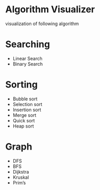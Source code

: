 # Algorithm Visualizer
visualization of following algorithm
# Searching
- Linear Search
- Binary Search
# Sorting
- Bubble sort
- Selection sort
- Insertion sort
- Merge sort
- Quick sort
- Heap sort
# Graph
- DFS
- BFS
- Dijkstra
- Kruskal
-  Prim’s

